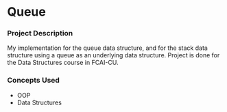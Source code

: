 # Queue

### Project Description

My implementation for the queue data structure, and for the stack data structure using a queue as an underlying data structure. 
Project is done for the Data Structures course in FCAI-CU.

### Concepts Used

- OOP
- Data Structures